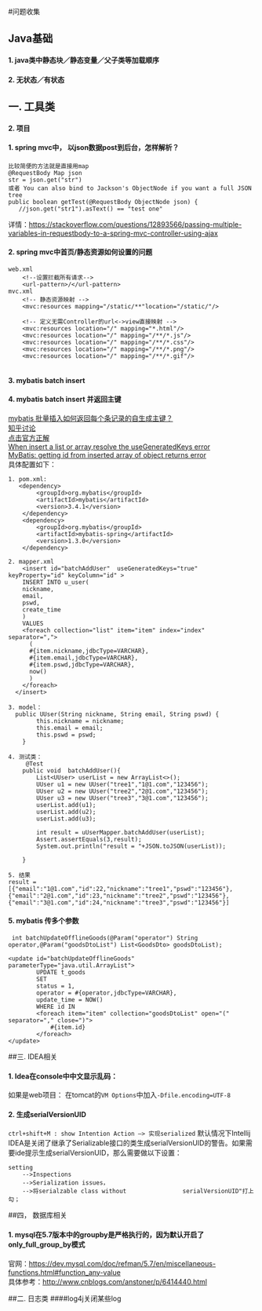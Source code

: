 #问题收集
## Java基础
#### 1. java类中静态块／静态变量／父子类等加载顺序
#### 2. 无状态／有状态


##	一.  工具类


#### 2. 项目
#### 1. spring mvc中， 以json数据post到后台，怎样解析？ 
```
比较简便的方法就是直接用map
@RequestBody Map json
str = json.get("str")
或者 You can also bind to Jackson's ObjectNode if you want a full JSON tree
public boolean getTest(@RequestBody ObjectNode json) {
   //json.get("str1").asText() == "test one"
```
详情：https://stackoverflow.com/questions/12893566/passing-multiple-variables-in-requestbody-to-a-spring-mvc-controller-using-ajax

#### 2. spring mvc中首页/静态资源如何设置的问题  

```
web.xml 
	<!--设置拦截所有请求-->
    <url-pattern>/</url-pattern>
mvc.xml
	<!-- 静态资源映射 -->
	<mvc:resources mapping="/static/**"location="/static/"/>

	<!-- 定义无需Controller的url<->view直接映射 -->
    <mvc:resources location="/" mapping="*.html"/>
	<mvc:resources location="/" mapping="/**/*.js"/>
	<mvc:resources location="/" mapping="/**/*.css"/>
	<mvc:resources location="/" mapping="/**/*.png"/>
	<mvc:resources location="/" mapping="/**/*.gif"/>
    
```
#### 3. mybatis batch insert 
#### 4. mybatis batch insert 并返回主键
[mybatis 批量插入如何返回每个条记录的自生成主键？](http://www.cnblogs.com/xingyunblog/p/6243179.html)  
[知乎讨论](https://www.zhihu.com/question/21153827)  
[点击官方正解]( https://github.com/mybatis/mybatis-3/pull/350)  
[When insert a list or array,resolve the useGeneratedKeys error](https://github.com/mybatis/mybatis-3/pull/324)  
[MyBatis: getting id from inserted array of object returns error](https://stackoverflow.com/questions/28453475/mybatis-getting-id-from-inserted-array-of-object-returns-error)  
具体配置如下：

```
1. pom.xml:
   <dependency>  
		<groupId>org.mybatis</groupId>
		<artifactId>mybatis</artifactId>
		<version>3.4.1</version>
	</dependency>
	<dependency>
		<groupId>org.mybatis</groupId>
		<artifactId>mybatis-spring</artifactId>
		<version>1.3.0</version>
	</dependency>   
```  

```
2. mapper.xml
    <insert id="batchAddUser"  useGeneratedKeys="true" keyProperty="id" keyColumn="id" >
    INSERT INTO u_user(
    nickname,
    email,
    pswd,
    create_time
    )
    VALUES
    <foreach collection="list" item="item" index="index" separator=",">
      (
      #{item.nickname,jdbcType=VARCHAR},
      #{item.email,jdbcType=VARCHAR},
      #{item.pswd,jdbcType=VARCHAR},
      now()
      )
    </foreach>
  </insert> 
```  

```
3. model：
  public UUser(String nickname, String email, String pswd) {
        this.nickname = nickname;
        this.email = email;
        this.pswd = pswd;
    }
```  

```
4. 测试类：
     @Test
    public void  batchAddUser(){
        List<UUser> userList = new ArrayList<>();
        UUser u1 = new UUser("tree1","1@1.com","123456");
        UUser u2 = new UUser("tree2","2@1.com","123456");
        UUser u3 = new UUser("tree3","3@1.com","123456");
        userList.add(u1);
        userList.add(u2);
        userList.add(u3);

        int result = uUserMapper.batchAddUser(userList);
        Assert.assertEquals(3,result);
        System.out.println("result = "+JSON.toJSON(userList));

    }

```  

```
5. 结果
result = [{"email":"1@1.com","id":22,"nickname":"tree1","pswd":"123456"},{"email":"2@1.com","id":23,"nickname":"tree2","pswd":"123456"},{"email":"3@1.com","id":24,"nickname":"tree3","pswd":"123456"}]

```

#### 5. mybatis 传多个参数
     int batchUpdateOfflineGoods(@Param("operator") String operator,@Param("goodsDtoList") List<GoodsDto> goodsDtoList);
<!--批量修改商品为下架：status= 1-->
    <update id="batchUpdateOfflineGoods" parameterType="java.util.ArrayList">
            UPDATE t_goods
            SET
            status = 1,
            operator = #{operator,jdbcType=VARCHAR},
            update_time = NOW()
            WHERE id IN
            <foreach item="item" collection="goodsDtoList" open="(" separator="," close=")">
                #{item.id}
            </foreach>
    </update>

##三. IDEA相关
#### 1. Idea在console中中文显示乱码：
如果是web项目： 在tomcat的`VM Options`中加入`-Dfile.encoding=UTF-8`
#### 2. 生成serialVersionUID
`ctrl+shift+M : show Intention Action —> 实现serialized`
默认情况下Intellij IDEA是关闭了继承了Serializable接口的类生成serialVersionUID的警告。如果需要ide提示生成serialVersionUID，那么需要做以下设置：
```
setting  
    -->Inspections  
    -->Serialization issues，
    -->将serialzable class without                serialVersionUID"打上勾；
```

##四， 数据库相关
#### 1. mysql在5.7版本中的groupby是严格执行的，因为默认开启了only_full_group_by模式
官网：https://dev.mysql.com/doc/refman/5.7/en/miscellaneous-functions.html#function_any-value  
具体参考：http://www.cnblogs.com/anstoner/p/6414440.html 


##二. 日志类
####log4j关闭某些log


